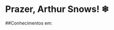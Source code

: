 # Prazer, Arthur Snows! ❄

##Conhecimentos em:
<link rel="stylesheet" type='text/css' href="https://cdn.jsdelivr.net/gh/devicons/devicon@latest/devicon.min.css"/>
<link rel="stylesheet" type='text/css' href="https://cdn.jsdelivr.net/gh/devicons/devicon@latest/devicon.min.css"/>

<link rel="stylesheet" type='text/css' href="https://cdn.jsdelivr.net/gh/devicons/devicon@latest/devicon.min.css" />

<i class="devicon-css3-plain-wordmark"></i>


<!--
**Tuzinho-cn/Tuzinho-cn** is a ✨ _special_ ✨ repository because its `README.md` (this file) appears on your GitHub profile.


Here are some ideas to get you started:

- 🔭 I’m currently working on ...
- 🌱 I’m currently learning ...
- 👯 I’m looking to collaborate on ...
- 🤔 I’m looking for help with ...
- 💬 Ask me about ...
- 📫 How to reach me: ...
- 😄 Pronouns: ...
- ⚡ Fun fact: ...
-->
